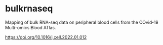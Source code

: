 # bulkrnaseq
Mapping of bulk RNA-seq data on peripheral blood cells from the COvid-19 Multi-omics Blood ATlas.

https://doi.org/10.1016/j.cell.2022.01.012
